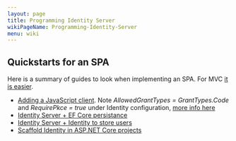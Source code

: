 ```yaml
---
layout: page
title: Programming Identity Server
wikiPageName: Programming-Identity-Server
menu: wiki
---
```


## Quickstarts for an SPA

Here is a summary of guides to look when implementing an SPA. For MVC [it is easier](http://docs.identityserver.io/en/latest/quickstarts/2_interactive_aspnetcore.html).

* [Adding a JavaScript client](http://docs.identityserver.io/en/aspnetcore2/quickstarts/6_javascript_client.html). Note  *AllowedGrantTypes = GrantTypes.Code* and *RequirePkce = true* under Identity configuration, [more info here](http://docs.identityserver.io/en/latest/topics/grant_types.html#interactive-clients)
* [Identity Server + EF Core persistance](http://docs.identityserver.io/en/aspnetcore2/quickstarts/7_entity_framework.html)
* [Identity Server + Identity to store users](http://docs.identityserver.io/en/aspnetcore2/quickstarts/8_aspnet_identity.html)
* [Scaffold Identity in ASP.NET Core projects](https://docs.microsoft.com/en-us/aspnet/core/security/authentication/scaffold-identity?view=aspnetcore-3.0&tabs=visual-studio)
